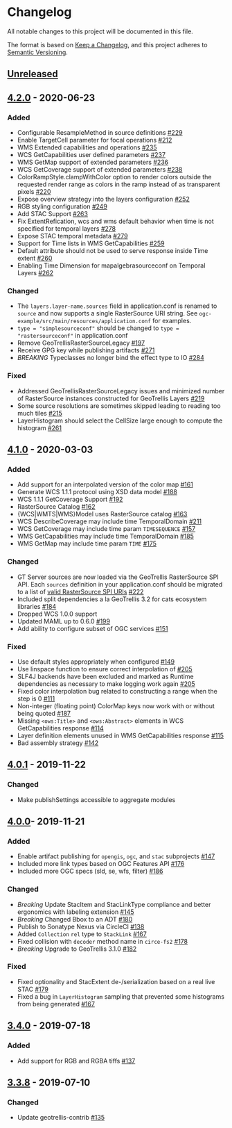 # Changelog
All notable changes to this project will be documented in this file.

The format is based on [Keep a Changelog](https://keepachangelog.com/en/1.0.0/),
and this project adheres to [Semantic Versioning](https://semver.org/spec/v2.0.0.html).

## [Unreleased]

## [4.2.0] - 2020-06-23

### Added
- Configurable ResampleMethod in source definitions [#229](https://github.com/geotrellis/geotrellis-server/issues/229)
- Enable TargetCell parameter for focal operations [#212](https://github.com/geotrellis/geotrellis-server/issues/212)
- WMS Extended capabilities and operations [#235](https://github.com/geotrellis/geotrellis-server/issues/235)
- WCS GetCapabilities user defined parameters [#237](https://github.com/geotrellis/geotrellis-server/issues/237)
- WMS GetMap support of extended parameters [#236](https://github.com/geotrellis/geotrellis-server/issues/236)
- WCS GetCoverage support of extended parameters [#238](https://github.com/geotrellis/geotrellis-server/issues/238)
- ColorRampStyle.clampWithColor option to render colors outside the requested render range as colors in the ramp instead of as transparent pixels [#220](https://github.com/geotrellis/geotrellis-server/issues/220)
- Expose overview strategy into the layers configuration [#252](https://github.com/geotrellis/geotrellis-server/pull/252)
- RGB styling configuration [#249](https://github.com/geotrellis/geotrellis-server/issues/249)
- Add STAC Support [#263](https://github.com/geotrellis/geotrellis-server/pull/263)
- Fix ExtentRefication, wcs and wms default behavior when time is not specified for temporal layers [#278](https://github.com/geotrellis/geotrellis-server/pull/278)
- Expose STAC temporal metadata [#279](https://github.com/geotrellis/geotrellis-server/pull/279)
- Support for Time lists in WMS GetCapabilities [#259](https://github.com/geotrellis/geotrellis-server/issues/259)
- Default attribute should not be used to serve response inside Time extent [#260](https://github.com/geotrellis/geotrellis-server/issues/260)
- Enabling Time Dimension for mapalgebrasourceconf on Temporal Layers [#262](https://github.com/geotrellis/geotrellis-server/issues/262)

### Changed
 
- The `layers.layer-name.sources` field in application.conf is renamed to `source` and now supports a single RasterSource URI string. See `ogc-example/src/main/resources/application.conf` for examples. 
- `type = "simplesourceconf"` should be changed to `type = "rastersourceconf"` in application.conf
- Remove GeoTrellisRasterSourceLegacy [#197](https://github.com/geotrellis/geotrellis-server/issues/197)
- Receive GPG key while publishing artifacts [#271](https://github.com/geotrellis/geotrellis-server/pull/271)
- *BREAKING* Typeclasses no longer bind the effect type to IO [#284](https://github.com/geotrellis/geotrellis-server/pull/284)

### Fixed

- Addressed GeoTrellisRasterSourceLegacy issues and minimized number of RasterSource instances constructed for GeoTrellis Layers [#219](https://github.com/geotrellis/geotrellis-server/issues/219)
- Some source resolutions are sometimes skipped leading to reading too much tiles [#215](https://github.com/geotrellis/geotrellis-server/issues/215)
- LayerHistogram should select the CellSize large enough to compute the histogram [#261](https://github.com/geotrellis/geotrellis-server/pull/261)

## [4.1.0] - 2020-03-03

### Added
- Add support for an interpolated version of the color map [#161](https://github.com/geotrellis/geotrellis-server/issues/161)
- Generate WCS 1.1.1 protocol using XSD data model [#188](https://github.com/geotrellis/geotrellis-server/issues/188)
- WCS 1.1.1 GetCoverage Support [#192](https://github.com/geotrellis/geotrellis-server/issues/192)
- RasterSource Catalog [#162](https://github.com/geotrellis/geotrellis-server/issues/162)
- {WCS|WMTS|WMS}Model uses RasterSource catalog [#163](https://github.com/geotrellis/geotrellis-server/issues/163)
- WCS DescribeCoverage may include time TemporalDomain [#211](https://github.com/geotrellis/geotrellis-server/issues/211)
- WCS GetCoverage may include time param `TIMESEQUENCE` [#157](https://github.com/geotrellis/geotrellis-server/issues/157)
- WMS GetCapabilities may include time TemporalDomain [#185](https://github.com/geotrellis/geotrellis-server/issues/185)
- WMS GetMap may include time param `TIME` [#175](https://github.com/geotrellis/geotrellis-server/issues/175)

### Changed
- GT Server sources are now loaded via the GeoTrellis RasterSource SPI API. Each `sources` definition in your application.conf should be migrated to a list of [valid RasterSource SPI URIs](https://github.com/geotrellis/geotrellis-server/pull/222/commits/5937bf6022ba192eb8ab3a7cf28c6b08738fc56a) [#222](https://github.com/geotrellis/geotrellis-server/pull/222) 
- Included split dependencies a la GeoTrellis 3.2 for cats ecosystem libraries [\#184](https://github.com/geotrellis/geotrellis-server/pull/184)
- Dropped WCS 1.0.0 support
- Updated MAML up to 0.6.0 [#199](https://github.com/geotrellis/geotrellis-server/pull/199)
- Add ability to configure subset of OGC services [#151](https://github.com/geotrellis/geotrellis-server/issues/151)

### Fixed
- Use default styles appropriately when configured [#149](https://github.com/geotrellis/geotrellis-server/issues/149)
- Use linspace function to ensure correct interpolation of [#205](https://github.com/geotrellis/geotrellis-server/issues/205)
- SLF4J backends have been excluded and marked as Runtime dependencies as necessary to make logging work again [#205](https://github.com/geotrellis/geotrellis-server/issues/205)
- Fixed color interpolation bug related to constructing a range when the step is 0 [#111](https://github.com/geotrellis/geotrellis-server/issues/111)
- Non-integer (floating point) ColorMap keys now work with or without being quoted [#187](https://github.com/geotrellis/geotrellis-server/issues/187)
- Missing `<ows:Title>` and `<ows:Abstract>` elements in WCS GetCapabilities response [#114](https://github.com/geotrellis/geotrellis-server/issues/114) 
- Layer definition elements unused in WMS GetCapabilities response [#115](https://github.com/geotrellis/geotrellis-server/issues/115)
- Bad assembly strategy [#142](https://github.com/geotrellis/geotrellis-server/issues/142)

## [4.0.1] - 2019-11-22

### Changed
- Make publishSettings accessible to aggregate modules

## [4.0.0]- 2019-11-21

### Added
- Enable artifact publishing for `opengis`, `ogc`, and `stac` subprojects [\#147](https://github.com/geotrellis/geotrellis-server/pull/147)
- Included more link types based on OGC Features API [\#176](https://github.com/geotrellis/geotrellis-server/pull/176)
- Included more OGC specs (sld, se, wfs, filter) [#186](https://github.com/geotrellis/geotrellis-server/pull/186)

### Changed
- *Breaking* Update StacItem and StacLinkType compliance and better ergonomics with labeling extension [\#145](https://github.com/geotrellis/geotrellis-server/pull/145)
- *Breaking* Changed Bbox to an ADT [\#180](https://github.com/geotrellis/geotrellis-server/pull/180)
- Publish to Sonatype Nexus via CircleCI [#138](https://github.com/geotrellis/geotrellis-server/pull/138)
- Added `Collection` `rel` type to `StackLink` [#167](https://github.com/geotrellis/geotrellis-server/pull/167)
- Fixed collision with `decoder` method name in `circe-fs2` [#178](https://github.com/geotrellis/geotrellis-server/pull/178)
- *Breaking* Upgrade to GeoTrellis 3.1.0 [#182](https://github.com/geotrellis/geotrellis-server/pull/182)

### Fixed
- Fixed optionality and StacExtent de-/serialization based on a real live STAC [#179](https://github.com/geotrellis/geotrellis-server/pull/179)
- Fixed a bug in `LayerHistogram` sampling that prevented some histograms from being generated [\#167](https://github.com/geotrellis/geotrellis-server/pull/167)

## [3.4.0] - 2019-07-18
### Added
- Add support for RGB and RGBA tiffs [#137](https://github.com/geotrellis/geotrellis-server/pull/137)

## [3.3.8] - 2019-07-10
### Changed
- Update geotrellis-contrib [#135](https://github.com/geotrellis/geotrellis-server/pull/135)

[Unreleased]: https://github.com/geotrellis/geotrellis-server/compare/4.2.0...HEAD
[4.2.0]: https://github.com/geotrellis/geotrellis-server/compare/4.2.0...4.1.0
[4.1.0]: https://github.com/geotrellis/geotrellis-server/compare/4.0.1...4.1.0
[4.0.1]: https://github.com/geotrellis/geotrellis-server/compare/4.0.0...4.0.1
[4.0.0]: https://github.com/geotrellis/geotrellis-server/compare/3.4.0...4.0.0
[3.4.0]: https://github.com/geotrellis/geotrellis-server/compare/3.3.8...3.4.0
[3.3.8]: https://github.com/geotrellis/geotrellis-server/compare/3.3.7...3.3.8
